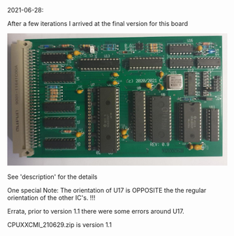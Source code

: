 2021-06-28:

After a few iterations I arrived at the final version for this board

![CPUXXCMI board](./20210629_084739a.jpg)

See 'description' for the details

One special Note: The orientation of U17 is OPPOSITE the the regular
orientation of the other IC's. !!!

Errata, prior to version 1.1 there were some errors around U17.

CPUXXCMI_210629.zip is version 1.1

